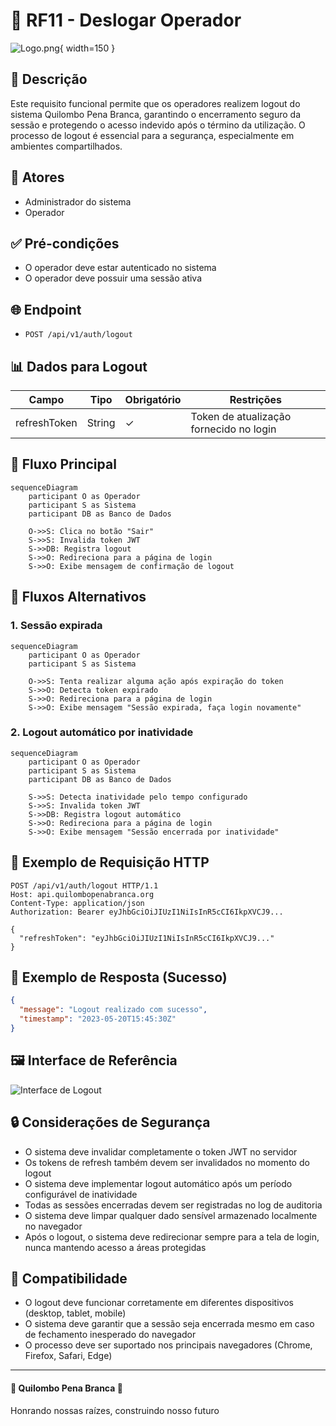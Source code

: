 # 🚪 RF11 - Deslogar Operador

![Logo.png](Logo.png){ width=150 }

## 📝 Descrição

Este requisito funcional permite que os operadores realizem logout do sistema Quilombo Pena Branca, garantindo o encerramento seguro da sessão e protegendo o acesso indevido após o término da utilização. O processo de logout é essencial para a segurança, especialmente em ambientes compartilhados.

## 👑 Atores

- Administrador do sistema
- Operador

## ✅ Pré-condições

- O operador deve estar autenticado no sistema
- O operador deve possuir uma sessão ativa

## 🌐 Endpoint

- `POST /api/v1/auth/logout`

## 📊 Dados para Logout

| Campo        | Tipo   | Obrigatório | Restrições                              |
|--------------|--------|-------------|-----------------------------------------|
| refreshToken | String | ✓           | Token de atualização fornecido no login |

## 🔄 Fluxo Principal

```mermaid
sequenceDiagram
    participant O as Operador
    participant S as Sistema
    participant DB as Banco de Dados
    
    O->>S: Clica no botão "Sair"
    S->>S: Invalida token JWT
    S->>DB: Registra logout
    S->>O: Redireciona para a página de login
    S->>O: Exibe mensagem de confirmação de logout
```

## 🔀 Fluxos Alternativos

### 1. Sessão expirada

```mermaid
sequenceDiagram
    participant O as Operador
    participant S as Sistema
    
    O->>S: Tenta realizar alguma ação após expiração do token
    S->>O: Detecta token expirado
    S->>O: Redireciona para a página de login
    S->>O: Exibe mensagem "Sessão expirada, faça login novamente"
```

### 2. Logout automático por inatividade

```mermaid
sequenceDiagram
    participant O as Operador
    participant S as Sistema
    participant DB as Banco de Dados
    
    S->>S: Detecta inatividade pelo tempo configurado
    S->>S: Invalida token JWT
    S->>DB: Registra logout automático
    S->>O: Redireciona para a página de login
    S->>O: Exibe mensagem "Sessão encerrada por inatividade"
```

## 📄 Exemplo de Requisição HTTP

```http
POST /api/v1/auth/logout HTTP/1.1
Host: api.quilombopenabranca.org
Content-Type: application/json
Authorization: Bearer eyJhbGciOiJIUzI1NiIsInR5cCI6IkpXVCJ9...

{
  "refreshToken": "eyJhbGciOiJIUzI1NiIsInR5cCI6IkpXVCJ9..."
}
```

## 📄 Exemplo de Resposta (Sucesso)

```json
{
  "message": "Logout realizado com sucesso",
  "timestamp": "2023-05-20T15:45:30Z"
}
```

## 🖼️ Interface de Referência

![Interface de Logout](logout-option.png)

## 🔒 Considerações de Segurança

- O sistema deve invalidar completamente o token JWT no servidor
- Os tokens de refresh também devem ser invalidados no momento do logout
- O sistema deve implementar logout automático após um período configurável de inatividade
- Todas as sessões encerradas devem ser registradas no log de auditoria
- O sistema deve limpar qualquer dado sensível armazenado localmente no navegador
- Após o logout, o sistema deve redirecionar sempre para a tela de login, nunca mantendo acesso a áreas protegidas

## 📱 Compatibilidade

- O logout deve funcionar corretamente em diferentes dispositivos (desktop, tablet, mobile)
- O sistema deve garantir que a sessão seja encerrada mesmo em caso de fechamento inesperado do navegador
- O processo deve ser suportado nos principais navegadores (Chrome, Firefox, Safari, Edge)

---

  #### 🌙 Quilombo Pena Branca 🌙
  Honrando nossas raízes, construindo nosso futuro